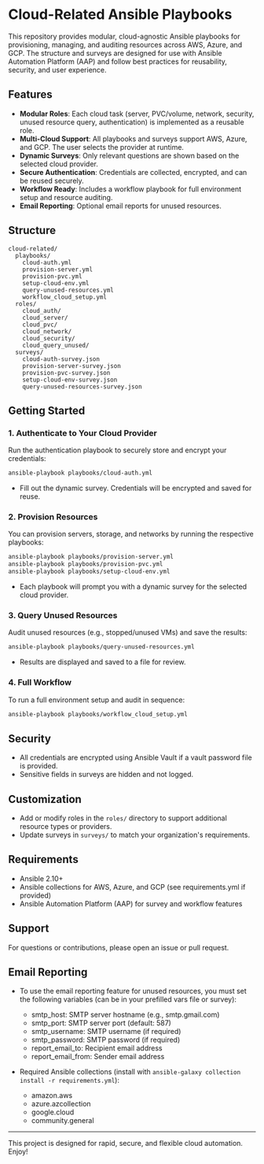 # Cloud-Related Ansible Playbooks

This repository provides modular, cloud-agnostic Ansible playbooks for provisioning, managing, and auditing resources across AWS, Azure, and GCP. The structure and surveys are designed for use with Ansible Automation Platform (AAP) and follow best practices for reusability, security, and user experience.

## Features
- **Modular Roles**: Each cloud task (server, PVC/volume, network, security, unused resource query, authentication) is implemented as a reusable role.
- **Multi-Cloud Support**: All playbooks and surveys support AWS, Azure, and GCP. The user selects the provider at runtime.
- **Dynamic Surveys**: Only relevant questions are shown based on the selected cloud provider.
- **Secure Authentication**: Credentials are collected, encrypted, and can be reused securely.
- **Workflow Ready**: Includes a workflow playbook for full environment setup and resource auditing.
- **Email Reporting**: Optional email reports for unused resources.

## Structure
```
cloud-related/
  playbooks/
    cloud-auth.yml
    provision-server.yml
    provision-pvc.yml
    setup-cloud-env.yml
    query-unused-resources.yml
    workflow_cloud_setup.yml
  roles/
    cloud_auth/
    cloud_server/
    cloud_pvc/
    cloud_network/
    cloud_security/
    cloud_query_unused/
  surveys/
    cloud-auth-survey.json
    provision-server-survey.json
    provision-pvc-survey.json
    setup-cloud-env-survey.json
    query-unused-resources-survey.json
```

## Getting Started

### 1. Authenticate to Your Cloud Provider
Run the authentication playbook to securely store and encrypt your credentials:
```sh
ansible-playbook playbooks/cloud-auth.yml
```
- Fill out the dynamic survey. Credentials will be encrypted and saved for reuse.

### 2. Provision Resources
You can provision servers, storage, and networks by running the respective playbooks:
```sh
ansible-playbook playbooks/provision-server.yml
ansible-playbook playbooks/provision-pvc.yml
ansible-playbook playbooks/setup-cloud-env.yml
```
- Each playbook will prompt you with a dynamic survey for the selected cloud provider.

### 3. Query Unused Resources
Audit unused resources (e.g., stopped/unused VMs) and save the results:
```sh
ansible-playbook playbooks/query-unused-resources.yml
```
- Results are displayed and saved to a file for review.

### 4. Full Workflow
To run a full environment setup and audit in sequence:
```sh
ansible-playbook playbooks/workflow_cloud_setup.yml
```

## Security
- All credentials are encrypted using Ansible Vault if a vault password file is provided.
- Sensitive fields in surveys are hidden and not logged.

## Customization
- Add or modify roles in the `roles/` directory to support additional resource types or providers.
- Update surveys in `surveys/` to match your organization's requirements.

## Requirements
- Ansible 2.10+
- Ansible collections for AWS, Azure, and GCP (see requirements.yml if provided)
- Ansible Automation Platform (AAP) for survey and workflow features

## Support
For questions or contributions, please open an issue or pull request.

## Email Reporting
- To use the email reporting feature for unused resources, you must set the following variables (can be in your prefilled vars file or survey):

  - smtp_host: SMTP server hostname (e.g., smtp.gmail.com)
  - smtp_port: SMTP server port (default: 587)
  - smtp_username: SMTP username (if required)
  - smtp_password: SMTP password (if required)
  - report_email_to: Recipient email address
  - report_email_from: Sender email address

- Required Ansible collections (install with `ansible-galaxy collection install -r requirements.yml`):
  - amazon.aws
  - azure.azcollection
  - google.cloud
  - community.general

---
This project is designed for rapid, secure, and flexible cloud automation. Enjoy!
